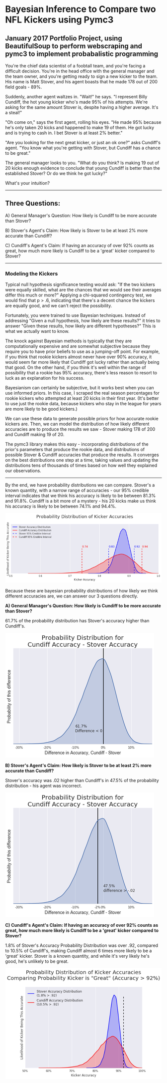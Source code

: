 # Bayesian Inference to Compare two NFL Kickers using Pymc3

## January 2017 Portfolio Project, using BeautifulSoup to perform webscraping and pymc3 to implement probabalistic programming


You're the chief data scientist of a foobtall team, and you're facing a difficult decision. You're in the head office with the general manager and the team owner, and you're getting ready to sign a new kicker to the team. His name is Matt Stover, and his agent boasts that he made 178 out of 200 field goals - 89%. 

Suddenly, another agent waltzes in. "Wait!" he says. "I represent Billy Cundiff, the hot young kicker who's made 95% of his attempts. We're asking for the same amount Stover is, despite having a higher average. It's a steal!"

"Oh come on," says the first agent, rolling his eyes. "He made 95% because he's only taken 20 kicks and happened to make 19 of them. He got lucky and is trying to cash in. I bet Stover is at least 2% better."

"Are you looking for the next great kicker, or just an ok one?" asks Cundiff's agent. "You know what you're getting with Stover, but Cundiff has a chance to be great."

The general manager looks to you. "What do you think? Is making 19 out of 20 kicks enough evidence to conclude that young Cundiff is better than the established Stover? Or do we think he got lucky?"

What's your intuition? 

---

## Three Questions:

A) General Manager's Question: How likely is Cundiff to be more accurate than Stover?

B) Stover's Agent's Claim: How likely is Stover to be at least 2% more accurate than Cundiff?

C) Cundiff's Agent's Claim: If having an accuracy of over 92% counts as great, how much more likely is Cundiff to be a 'great' kicker compared to Stover?

---

### Modeling the Kickers

Typical null hypothesis significance testing would ask: "If the two kickers were equally skilled, what are the chances that we would see their averages differ this much or more?" Applying a chi-squared contingency test, we would find that p > .6, indicating that there's a decent chance the kickers are equally good, and we can't reject the possibility.

Fortunately, you were trained to use Bayesian techniques. Instead of addressing "Given a null hypothesis, how likely are these results?" it tries to answer "Given these results, how likely are different hypotheses?" This is what we actually want to know.

The knock against Bayesian methods is typically that they are computationally expensive and are somewhat subjective because they require you to have prior beliefs to use as a jumping-off point. For example, if you think that rookie kickers almost never have over 90% accuracy, it would seem far more likely that Cundiff got lucky rather than actually being that good. On the other hand, if you think it's well within the range of possibility that a rookie has 95% accuracy, there's less reason to resort to luck as an explanation for his success.

Bayesianism can certainly be subjective, but it works best when you can use informed priors. In this case, I scraped the real season percentages for rookie kickers who attempted at least 20 kicks in their first year. (It's better to use just the rookie data, because kickers who stay in the league for years are more likely to be good kickers.)

We can use these data to generate possible priors for how accurate rookie kickers are. Then, we can model the distribution of how likely different accuracies are to produce the results we saw - Stover making 178 of 200 and Cundiff making 19 of 20.

The pymc3 library makes this easy - incorporating distributions of the prior's parameters that produce the rookie data, and distributions of possible Stover & Cundiff accuracies that produce the results. It converges on the best distributions one step at a time, taking values and updating the distributions tens of thousands of times based on how well they explained our observations.  

---

By the end, we have probability distributions we can compare.  Stover's a known quantity, with a narrow range of accuracies - our 95% credible interval indicates that we think his accuracy is likely to be between 81.3% and 91.8%.  Cundiff is a bit more of a mystery - his 20 kicks make us think his accuracy is likely to be between 74.1% and 94.4%.

![alt text](assets/AccuracyProbabilityDistributions.png "Kicker Accuracy Probability Distributions")

Because these are bayesian probability distributions of how likely we think different accuracies are, we can answer our 3 questions directly.  

**A) General Manager's Question: How likely is Cundiff to be more accurate than Stover?**

61.7% of the probability distribution has Stover's accuracy higher than Cundiff's. 

![alt text](assets/deltaDistribution_0.png "Kicker Accuracy Probability Distributions")

**B) Stover's Agent's Claim: How likely is Stover to be at least 2% more accurate than Cundiff?**

Stover's accuracy was .02 higher than Cundiff's in 47.5% of the probability distribution - his agent was incorrect.

![alt text](assets/deltaDistribution_02.png "Kicker Accuracy Probability Distributions")

**C) Cundiff's Agent's Claim: If having an accuracy of over 92% counts as great, how much more likely is Cundiff to be a 'great' kicker compared to Stover?**

1.8% of Stover's Accuracy Probability Distribution was over .92, compared to 10.5% of Cundiff's, making Cundiff almost 6 times more likely to be a 'great' kicker. Stover is a known quantity, and while it's very likely he's good, he's unlikely to be great. 

![alt text](assets/AccuracyProbabilityDistributions_92.png "Kicker Accuracy Probability Distributions")

